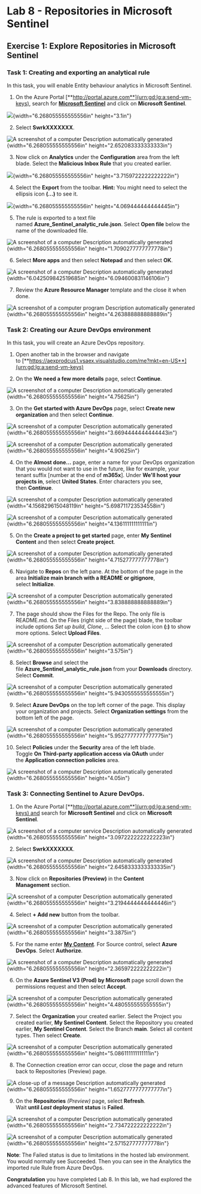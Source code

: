 # Lab 8 - Repositories in Microsoft Sentinel

## Exercise 1: Explore Repositories in Microsoft Sentinel

### Task 1: Creating and exporting an analytical rule

In this task, you will enable Entity behaviour analytics in Microsoft
Sentinel.

1.  On the Azure
    Portal [**http://portal.azure.com**](urn:gd:lg:a:send-vm-keys),
    search for [**Microsoft Sentinel**](urn:gd:lg:a:send-vm-keys) and
    click on **Microsoft Sentinel**.

![](./media/image1.png){width="6.268055555555556in" height="3.1in"}

2.  Select **SwrkXXXXXXX**.

![A screenshot of a computer Description automatically
generated](./media/image2.png){width="6.268055555555556in"
height="2.652083333333333in"}

3.  Now click on **Analytics** under the **Configuration** area from the
    left blade. Select the **Malicious Inbox Rule** that you created
    earlier.

![](./media/image3.png){width="6.268055555555556in"
height="3.7159722222222222in"}

4.  Select the **Export** from the toolbar. **Hint:** You might need to
    select the ellipsis icon **(\...)** to see it.

![](./media/image4.png){width="6.268055555555556in"
height="4.069444444444445in"}

5.  The rule is exported to a text file
    named **Azure_Sentinel_analytic_rule.json**. Select **Open
    file** below the name of the downloaded file.

![A screenshot of a computer Description automatically
generated](./media/image5.png){width="6.268055555555556in"
height="1.7090277777777778in"}

6.  Select **More apps** and then select **Notepad** and then
    select **OK**.

![A screenshot of a computer Description automatically
generated](./media/image6.png){width="6.042509842519685in"
height="6.094600831146106in"}

7.  Review the **Azure Resource Manager** template and the close it when
    done.

![A screenshot of a computer program Description automatically
generated](./media/image7.png){width="6.268055555555556in"
height="4.263888888888889in"}

### Task 2: Creating our Azure DevOps environment

In this task, you will create an Azure DevOps repository.

1.  Open another tab in the browser and navigate
    to [**https://aexprodcus1.vsaex.visualstudio.com/me?mkt=en-US**](urn:gd:lg:a:send-vm-keys)

2.  On the **We need a few more details** page, select **Continue**.

![A screenshot of a computer Description automatically
generated](./media/image8.png){width="6.268055555555556in"
height="4.75625in"}

3.  On the **Get started with Azure DevOps** page, select **Create new
    organization** and then select **Continue**.

![A screenshot of a computer Description automatically
generated](./media/image9.png){width="6.268055555555556in"
height="3.6694444444444443in"}

![A screenshot of a computer Description automatically
generated](./media/image10.png){width="6.268055555555556in"
height="4.90625in"}

4.  On the **Almost done\...** page, enter a name for your DevOps
    organization that you would not want to use in the future, like for
    example, your tenant suffix \[number at the end of **m365x**\].
    Under **We\'ll host your projects in**, select **United States**.
    Enter characters you see, then **Continue**.

![A screenshot of a computer Description automatically
generated](./media/image11.png){width="4.156829615048119in"
height="5.698711723534558in"}

![A screenshot of a computer Description automatically
generated](./media/image12.png){width="6.268055555555556in"
height="4.136111111111111in"}

5.  On the **Create a project to get started** page, enter **My Sentinel
    Content** and then select **Create project**.

![A screenshot of a computer Description automatically
generated](./media/image13.png){width="6.268055555555556in"
height="4.715277777777778in"}

6.  Navigate to **Repos** on the left pane. At the bottom of the page in
    the area **Initialize main branch with a README or gitignore**,
    select **Initialize**.

![A screenshot of a computer Description automatically
generated](./media/image14.png){width="6.268055555555556in"
height="3.838888888888889in"}

7.  The page should show the Files for the Repo. The only file is
    README.md. On the Files (right side of the page) blade, the toolbar
    include options *Set up build*, *Clone*, \... Select the colon
    icon **(:)** to show more options. Select **Upload Files**.

![A screenshot of a computer Description automatically
generated](./media/image15.png){width="6.268055555555556in"
height="3.575in"}

8.  Select **Browse** and select the
    file **Azure_Sentinel_analytic_rule.json** from
    your **Downloads** directory. Select **Commit**.

![A screenshot of a computer Description automatically
generated](./media/image16.png){width="6.268055555555556in"
height="5.9430555555555555in"}

9.  Select **Azure DevOps** on the top left corner of the page. This
    display your organization and projects. Select **Organization
    settings** from the bottom left of the page.

![A screenshot of a computer Description automatically
generated](./media/image17.png){width="6.268055555555556in"
height="5.9527777777777775in"}

10. Select **Policies** under the **Security** area of the left blade.
    Toggle **On** **Third-party application access via OAuth** under
    the **Application connection policies** area.

![A screenshot of a computer Description automatically
generated](./media/image18.png){width="6.268055555555556in"
height="4.05in"}

### Task 3: Connecting Sentinel to Azure DevOps.

1.  On the Azure
    Portal [**http://portal.azure.com**](urn:gd:lg:a:send-vm-keys) and
    search for **Microsoft Sentinel** and click on **Microsoft
    Sentinel**.

![A screenshot of a computer service Description automatically
generated](./media/image19.png){width="6.268055555555556in"
height="3.0972222222222223in"}

2.  Select **SwrkXXXXXXX**.

![A screenshot of a computer Description automatically
generated](./media/image20.png){width="6.268055555555556in"
height="2.6458333333333335in"}

3.  Now click on **Repositories (Preview)** in the **Content
    Management** section.

![A screenshot of a computer Description automatically
generated](./media/image21.png){width="6.268055555555556in"
height="3.2194444444444446in"}

4.  Select **+ Add new** button from the toolbar.

![A screenshot of a computer Description automatically
generated](./media/image22.png){width="6.268055555555556in"
height="3.3875in"}

5.  For the name enter [**My Content**](urn:gd:lg:a:send-vm-keys). For
    Source control, select **Azure DevOps**. Select **Authorize**.

![A screenshot of a computer Description automatically
generated](./media/image23.png){width="6.268055555555556in"
height="2.365972222222222in"}

6.  On the **Azure Sentinel V3 (Prod) by Microsoft** page scroll down
    the permissions request and then select **Accept**.

![A screenshot of a computer Description automatically
generated](./media/image24.png){width="6.268055555555556in"
height="4.480555555555555in"}

7.  Select the **Organization** your created earlier. Select the Project
    you created earlier, **My Sentinel Content**. Select the Repository
    you created earlier, **My Sentinel Content**. Select the
    Branch **main**. Select all content types. Then select **Create**.

![A screenshot of a computer Description automatically
generated](./media/image25.png){width="6.268055555555556in"
height="5.086111111111111in"}

8.  The Connection creation error can occur, close the page and return
    back to Repositories (Preview) page.

![A close-up of a message Description automatically
generated](./media/image26.png){width="6.268055555555556in"
height="1.6527777777777777in"}

9.  On the **Repositories** *(Preview)* page, select **Refresh**.
    Wait **until *Last* deployment status** is **Failed**.

![A screenshot of a computer Description automatically
generated](./media/image27.png){width="6.268055555555556in"
height="2.734722222222222in"}

![A screenshot of a computer Description automatically
generated](./media/image28.png){width="6.268055555555556in"
height="2.571527777777778in"}

**Note**: The Failed status is due to limitations in the hosted lab
environment. You would normally see Succeeded. Then you can see in the
Analytics the imported rule Rule from Azure DevOps.

**Congratulation** you have completed Lab 8. In this lab, we had
explored the advanced features of Microsoft Sentinel.
